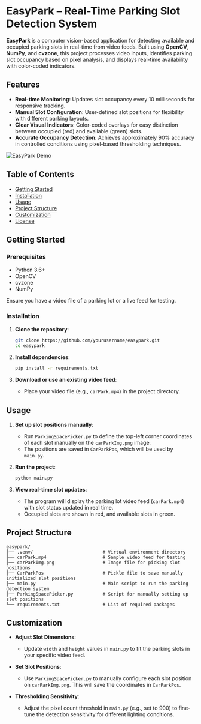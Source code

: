 # EasyPark – Real-Time Parking Slot Detection System

**EasyPark** is a computer vision-based application for detecting available and occupied parking slots in real-time from video feeds. Built using **OpenCV**, **NumPy**, and **cvzone**, this project processes video inputs, identifies parking slot occupancy based on pixel analysis, and displays real-time availability with color-coded indicators.

## Features

- **Real-time Monitoring**: Updates slot occupancy every 10 milliseconds for responsive tracking.
- **Manual Slot Configuration**: User-defined slot positions for flexibility with different parking layouts.
- **Clear Visual Indicators**: Color-coded overlays for easy distinction between occupied (red) and available (green) slots.
- **Accurate Occupancy Detection**: Achieves approximately 90% accuracy in controlled conditions using pixel-based thresholding techniques.

![EasyPark Demo](CarParkingProject.gif)


## Table of Contents

- [Getting Started](#getting-started)
- [Installation](#installation)
- [Usage](#usage)
- [Project Structure](#project-structure)
- [Customization](#customization)
- [License](#license)

## Getting Started

### Prerequisites

- Python 3.6+
- OpenCV
- cvzone
- NumPy

Ensure you have a video file of a parking lot or a live feed for testing.

### Installation

1. **Clone the repository**:
   ```bash
   git clone https://github.com/yourusername/easypark.git
   cd easypark
   ```

2. **Install dependencies**:
   ```bash
   pip install -r requirements.txt
   ```

3. **Download or use an existing video feed**:
   - Place your video file (e.g., `carPark.mp4`) in the project directory.

## Usage

1. **Set up slot positions manually**:
   - Run `ParkingSpacePicker.py` to define the top-left corner coordinates of each slot manually on the `carParkImg.png` image.
   - The positions are saved in `CarParkPos`, which will be used by `main.py`.

2. **Run the project**:
   ```bash
   python main.py
   ```

3. **View real-time slot updates**:
   - The program will display the parking lot video feed (`carPark.mp4`) with slot status updated in real time.
   - Occupied slots are shown in red, and available slots in green.

## Project Structure

```plaintext
easypark/
├── .venv/                          # Virtual environment directory
├── carPark.mp4                     # Sample video feed for testing
├── carParkImg.png                  # Image file for picking slot positions
├── CarParkPos                      # Pickle file to save manually initialized slot positions
├── main.py                         # Main script to run the parking detection system
├── ParkingSpacePicker.py           # Script for manually setting up slot positions
└── requirements.txt                # List of required packages
```

## Customization

- **Adjust Slot Dimensions**:
  - Update `width` and `height` values in `main.py` to fit the parking slots in your specific video feed.

- **Set Slot Positions**:
  - Use `ParkingSpacePicker.py` to manually configure each slot position on `carParkImg.png`. This will save the coordinates in `CarParkPos`.

- **Thresholding Sensitivity**:
  - Adjust the pixel count threshold in `main.py` (e.g., set to 900) to fine-tune the detection sensitivity for different lighting conditions.
